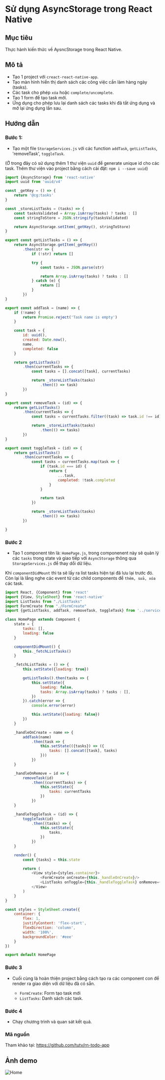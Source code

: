 # Sử dụng AsyncStorage trong React Native

## Mục tiêu

Thực hành kiến thức về AysncStorage trong React Native.

## Mô tả

- Tạo 1 project với `creact-react-native-app`.
- Tạo màn hình hiển thị danh sách các công việc cần làm hàng ngày (tasks).
- Các task cho phép `xóa` hoặc `complete/uncomplete`.
- Tạo 1 form để tạo task mới.
- Ứng dụng cho phép lưu lại danh sách các tasks khi đã tắt ứng dụng và mở lại ứng dụng lần sau.

## Hướng dẫn

### Bước 1:

- Tạo một file `StorageServices.js` với các function `addTask`, `getListTasks`, 'removeTask', `toggleTask`.

(Ở trong đây có sử dụng thêm 1 thư viện `uuid` để generate unique id cho các task. Thêm thư viện vào project bằng cách cài đặt: `npm i --save uuid`)

```javascript
import {AsyncStorage} from 'react-native'
import uuid from 'uuid/v4'

const _getKey = () => {
    return '@cg:tasks'
}

const _storeListTasks = (tasks) => {
    const tasksValidated = Array.isArray(tasks) ? tasks : []
    const stringToStore = JSON.stringify(tasksValidated)

    return AsyncStorage.setItem(_getKey(), stringToStore)
}

export const getListTasks = () => {
    return AsyncStorage.getItem(_getKey())
        .then(str => {
            if (!str) return []

            try {
                const tasks = JSON.parse(str)

                return Array.isArray(tasks) ? tasks : []
            } catch (e) {
                return []
            }
        })
}

export const addTask = (name) => {
    if (!name) {
        return Promise.reject('Task name is empty')
    }

    const task = {
        id: uuid(),
        created: Date.now(),
        name,
        completed: false
    }

    return getListTasks()
        .then(currentTasks => {
            const tasks = [].concat([task], currentTasks)

            return _storeListTasks(tasks)
                .then(() => task)
        })
}

export const removeTask = (id) => {
    return getListTasks()
        .then(currentTasks => {
            const tasks = currentTasks.filter((task) => task.id !== id)

            return _storeListTasks(tasks)
                .then(() => tasks)
        })
}

export const toggleTask = (id) => {
    return getListTasks()
        .then(currentTasks => {
            const tasks = currentTasks.map(task => {
                if (task.id === id) {
                    return {
                        ...task,
                        completed: !task.completed
                    }
                }

                return task
            })

            return _storeListTasks(tasks)
                .then(() => tasks)
        })

}
```

### Bước 2

- Tạo 1 component tên là: `HomePage.js`, trong componenent này sẽ quản lý các `tasks` trong state và giao tiếp với `AsyncStorage` thông qua `StorageServices.js` để thay dổi dữ liệu.

Khi `componentDidMount` thì ta sẽ lấy ra list tasks hiện tại đã lưu lại trước đó. Còn lại là lắng nghe các event từ các child components để `thêm, sửa, xóa` các task.

```javascript
import React, {Component} from 'react'
import {View, StyleSheet} from 'react-native'
import ListTasks from "./ListTasks"
import FormCreate from "./FormCreate"
import {getListTasks, addTask, removeTask, toggleTask} from '../services/StorageServices'

class HomePage extends Component {
    state = {
        tasks: [],
        loading: false
    }

    componentDidMount() {
        this._fetchListTasks()
    }

    _fetchListTasks = () => {
        this.setState({loading: true})

        getListTasks().then(tasks => {
            this.setState({
                loading: false,
                tasks: Array.isArray(tasks) ? tasks : [],
            })
        }).catch(error => {
            console.error(error)

            this.setState({loading: false})
        })
    }

    _handleOnCreate = name => {
        addTask(name)
            .then(task => {
                this.setState(({tasks}) => ({
                    tasks: [].concat([task], tasks)
                }))
            })
    }

    _handleOnRemove = id => {
        removeTask(id)
            .then((currentTasks) => {
                this.setState({
                    tasks: currentTasks
                })
            })
    }

    _handleToggleTask = (id) => {
        toggleTask(id)
            .then((tasks) => {
                this.setState({
                    tasks,
                })
            })
    }

    render() {
        const {tasks} = this.state

        return (
            <View style={styles.container}>
                <FormCreate onCreate={this._handleOnCreate}/>
                <ListTasks onToggle={this._handleToggleTask} onRemove={this._handleOnRemove} tasks={tasks}/>
            </View>
        )
    }
}

const styles = StyleSheet.create({
    container: {
        flex: 1,
        justifyContent: 'flex-start',
        flexDirection: 'column',
        width: '100%',
        backgroundColor: '#eee'
    }
})

export default HomePage
```

### Bước 3

- Cuối cùng là hoàn thiện project bằng cách tạo ra các component con để render ra giao diện với dữ liệu đã có sẵn.

    * `FormCreate`: Form tạo task mới
    * `ListTasks`: Danh sách các task.

### Bước 4

- Chạy chương trình và quan sát kết quả.

### Mã nguồn

Tham khảo tại: https://github.com/tutv/rn-todo-app

## Ảnh demo

![Home](/demo/home-1.jpeg)